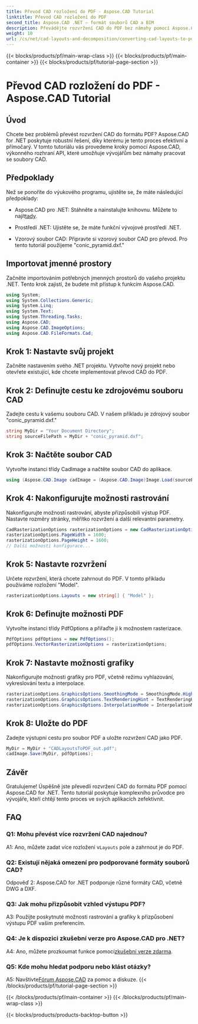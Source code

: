 ```yaml
---
title: Převod CAD rozložení do PDF - Aspose.CAD Tutorial
linktitle: Převod CAD rozložení do PDF
second_title: Aspose.CAD .NET – formát souborů CAD a BIM
description: Převádějte rozvržení CAD do PDF bez námahy pomocí Aspose.CAD pro .NET. Postupujte podle našeho podrobného průvodce pro bezproblémovou integraci.
weight: 10
url: /cs/net/cad-layouts-and-decomposition/converting-cad-layouts-to-pdf/
---
```


{{< blocks/products/pf/main-wrap-class >}}
{{< blocks/products/pf/main-container >}}
{{< blocks/products/pf/tutorial-page-section >}}

# Převod CAD rozložení do PDF - Aspose.CAD Tutorial

## Úvod

Chcete bez problémů převést rozvržení CAD do formátu PDF? Aspose.CAD for .NET poskytuje robustní řešení, díky kterému je tento proces efektivní a přímočarý. V tomto tutoriálu vás provedeme kroky pomocí Aspose.CAD, výkonného rozhraní API, které umožňuje vývojářům bez námahy pracovat se soubory CAD.

## Předpoklady

Než se ponoříte do výukového programu, ujistěte se, že máte následující předpoklady:

-  Aspose.CAD pro .NET: Stáhněte a nainstalujte knihovnu. Můžete to najít[tady](https://releases.aspose.com/cad/net/).

- Prostředí .NET: Ujistěte se, že máte funkční vývojové prostředí .NET.

- Vzorový soubor CAD: Připravte si vzorový soubor CAD pro převod. Pro tento tutoriál použijeme "conic_pyramid.dxf."

## Importovat jmenné prostory

Začněte importováním potřebných jmenných prostorů do vašeho projektu .NET. Tento krok zajistí, že budete mít přístup k funkcím Aspose.CAD.

```csharp
using System;
using System.Collections.Generic;
using System.Linq;
using System.Text;
using System.Threading.Tasks;
using Aspose.CAD;
using Aspose.CAD.ImageOptions;
using Aspose.CAD.FileFormats.Cad;
```

## Krok 1: Nastavte svůj projekt

Začněte nastavením svého .NET projektu. Vytvořte nový projekt nebo otevřete existující, kde chcete implementovat převod CAD do PDF.

## Krok 2: Definujte cestu ke zdrojovému souboru CAD

Zadejte cestu k vašemu souboru CAD. V našem příkladu je zdrojový soubor "conic_pyramid.dxf."

```csharp
string MyDir = "Your Document Directory";
string sourceFilePath = MyDir + "conic_pyramid.dxf";
```

## Krok 3: Načtěte soubor CAD

Vytvořte instanci třídy CadImage a načtěte soubor CAD do aplikace.

```csharp
using (Aspose.CAD.Image cadImage = (Aspose.CAD.Image)Image.Load(sourceFilePath))
```

## Krok 4: Nakonfigurujte možnosti rastrování

Nakonfigurujte možnosti rastrování, abyste přizpůsobili výstup PDF. Nastavte rozměry stránky, měřítko rozvržení a další relevantní parametry.

```csharp
CadRasterizationOptions rasterizationOptions = new CadRasterizationOptions();
rasterizationOptions.PageWidth = 1600;
rasterizationOptions.PageHeight = 1600;
// Další možnosti konfigurace...
```

## Krok 5: Nastavte rozvržení

Určete rozvržení, která chcete zahrnout do PDF. V tomto příkladu používáme rozložení "Model".

```csharp
rasterizationOptions.Layouts = new string[] { "Model" };
```

## Krok 6: Definujte možnosti PDF

Vytvořte instanci třídy PdfOptions a přiřaďte ji k možnostem rasterizace.

```csharp
PdfOptions pdfOptions = new PdfOptions();
pdfOptions.VectorRasterizationOptions = rasterizationOptions;
```

## Krok 7: Nastavte možnosti grafiky

Nakonfigurujte možnosti grafiky pro PDF, včetně režimu vyhlazování, vykreslování textu a interpolace.

```csharp
rasterizationOptions.GraphicsOptions.SmoothingMode = SmoothingMode.HighQuality;
rasterizationOptions.GraphicsOptions.TextRenderingHint = TextRenderingHint.AntiAliasGridFit;
rasterizationOptions.GraphicsOptions.InterpolationMode = InterpolationMode.HighQualityBicubic;
```

## Krok 8: Uložte do PDF

Zadejte výstupní cestu pro soubor PDF a uložte rozvržení CAD jako PDF.

```csharp
MyDir = MyDir + "CADLayoutsToPDF_out.pdf";
cadImage.Save(MyDir, pdfOptions);
```

## Závěr

Gratulujeme! Úspěšně jste převedli rozvržení CAD do formátu PDF pomocí Aspose.CAD for .NET. Tento tutoriál poskytuje komplexního průvodce pro vývojáře, kteří chtějí tento proces ve svých aplikacích zefektivnit.

## FAQ

### Q1: Mohu převést více rozvržení CAD najednou?

 A1: Ano, můžete zadat více rozložení v`Layouts` pole a zahrnout je do PDF.

### Q2: Existují nějaká omezení pro podporované formáty souborů CAD?

Odpověď 2: Aspose.CAD for .NET podporuje různé formáty CAD, včetně DWG a DXF.

### Q3: Jak mohu přizpůsobit vzhled výstupu PDF?

A3: Použijte poskytnuté možnosti rastrování a grafiky k přizpůsobení výstupu PDF vašim preferencím.

### Q4: Je k dispozici zkušební verze pro Aspose.CAD pro .NET?

 A4: Ano, můžete prozkoumat funkce pomocí[zkušební verze zdarma](https://releases.aspose.com/).

### Q5: Kde mohu hledat podporu nebo klást otázky?

A5: Navštivte[Fórum Aspose.CAD](https://forum.aspose.com/c/cad/19) za pomoc a diskuze.
{{< /blocks/products/pf/tutorial-page-section >}}

{{< /blocks/products/pf/main-container >}}
{{< /blocks/products/pf/main-wrap-class >}}

{{< blocks/products/products-backtop-button >}}
